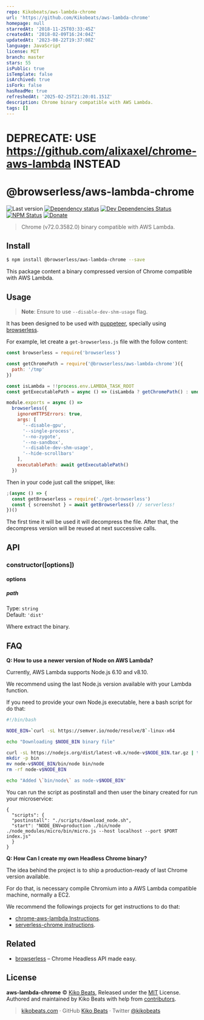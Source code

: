```yaml
---
repo: Kikobeats/aws-lambda-chrome
url: 'https://github.com/Kikobeats/aws-lambda-chrome'
homepage: null
starredAt: '2018-11-25T03:33:45Z'
createdAt: '2018-02-09T16:24:04Z'
updatedAt: '2023-08-22T19:37:08Z'
language: JavaScript
license: MIT
branch: master
stars: 55
isPublic: true
isTemplate: false
isArchived: true
isFork: false
hasReadMe: true
refreshedAt: '2025-02-25T21:20:01.151Z'
description: Chrome binary compatible with AWS Lambda.
tags: []
---
```


# DEPRECATE: USE https://github.com/alixaxel/chrome-aws-lambda INSTEAD

# @browserless/aws-lambda-chrome

![Last version](https://img.shields.io/github/tag/Kikobeats/aws-lambda-chrome.svg?style=flat-square)
[![Dependency status](https://img.shields.io/david/Kikobeats/aws-lambda-chrome.svg?style=flat-square)](https://david-dm.org/@browserless/aws-lambda-chrome)
[![Dev Dependencies Status](https://img.shields.io/david/dev/Kikobeats/aws-lambda-chrome.svg?style=flat-square)](https://david-dm.org/@browserless/aws-lambda-chrome#info=devDependencies)
[![NPM Status](https://img.shields.io/npm/dm/@browserless/aws-lambda-chrome.svg?style=flat-square)](https://www.npmjs.org/package/aws-lambda-chrome)
[![Donate](https://img.shields.io/badge/donate-paypal-blue.svg?style=flat-square)](https://paypal.me/microlinkhq)

> Chrome (v72.0.3582.0) binary compatible with AWS Lambda.

## Install

```bash
$ npm install @browserless/aws-lambda-chrome --save
```

This package content a binary compressed version of Chrome compatible with AWS Lambda.

## Usage

> **Note**: Ensure to use `--disable-dev-shm-usage` flag.

It has been designed to be used with [puppeteer](https://github.com/GoogleChrome/puppeteer), specially using [browserless](https://github.com/Kikobeats/browserless).

For example, let create a `get-browserless.js` file with the follow content:

```js
const browserless = require('browserless')

const getChromePath = require('@browserless/aws-lambda-chrome')({
  path: '/tmp'
})

const isLambda = !!process.env.LAMBDA_TASK_ROOT
const getExecutablePath = async () => (isLambda ? getChromePath() : undefined)

module.exports = async () =>
  browserless({
    ignoreHTTPSErrors: true,
    args: [
      '--disable-gpu',
      '--single-process',
      '--no-zygote',
      '--no-sandbox',
      '--disable-dev-shm-usage',
      '--hide-scrollbars'
    ],
    executablePath: await getExecutablePath()
  })
```

Then in your code just call the snippet, like:

```js
;(async () => {
  const getBrowserless = require('./get-browserless')
  const { screenshot } = await getBrowserless() // serverless!
})()
```

The first time it will be used it will decompress the file. After that, the decompress version will be reused at next successive calls.

## API

### constructor([options])

#### options

##### path

Type: `string`<br>
Default: `'dist'`

Where extract the binary.

## FAQ

**Q: How to use a newer version of Node on AWS Lambda?**

Currently, AWS Lambda supports Node.js 6.10 and v8.10.

We recommend using the last Node.js version available with your Lambda function.

If you need to provide your own Node.js executable, here a bash script for do that:

```bash
#!/bin/bash

NODE_BIN=`curl -sL https://semver.io/node/resolve/8`-linux-x64

echo "Downloading $NODE_BIN binary file"

curl -sL https://nodejs.org/dist/latest-v8.x/node-v$NODE_BIN.tar.gz | tar -xz
mkdir -p bin
mv node-v$NODE_BIN/bin/node bin/node
rm -rf node-v$NODE_BIN

echo "Added \`bin/node\` as node-v$NODE_BIN"
```

You can run the script as postinstall and then user the binary created for run your microservice:

```
{
  "scripts": {
  "postinstall": "./scripts/download_node.sh",
  "start": "NODE_ENV=production ./bin/node ./node_modules/micro/bin/micro.js --host localhost --port $PORT index.js"
  }
}
```

**Q: How Can I create my own Headless Chrome binary?**

The idea behind the project is to ship a production-ready of last Chrome version available.

For do that, is necessary compile Chromium into a AWS Lambda compatible machine, normally a EC2.

We recommend the followings projects for get instructions to do that:

- [chrome-aws-lambda Instructions](https://github.com/alixaxel/chrome-aws-lambda/tree/master/_/ansible).
- [serverless-chrome instructions](https://github.com/adieuadieu/serverless-chrome/blob/master/docs/chrome.md).

## Related

- [browserless](https://github.com/Kikobeats/browserless) – Chrome Headless API made easy.

## License

**aws-lambda-chrome** © [Kiko Beats](https://kikobeats.com), Released under the [MIT](https://github.com/microlinkhq/@aws-lambda-chrome/blob/master/LICENSE.md) License.<br>
Authored and maintained by Kiko Beats with help from [contributors](https://github.com/microlinkhq/@aws-lambda-chrome/contributors).

> [kikobeats.com](https://kikobeats.com) · GitHub [Kiko Beats](https://github.com/kikobeats) · Twitter [@kikobeats](https://twitter.com/kikobeats)
